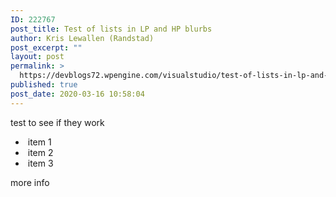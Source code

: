 ```yaml
---
ID: 222767
post_title: Test of lists in LP and HP blurbs
author: Kris Lewallen (Randstad)
post_excerpt: ""
layout: post
permalink: >
  https://devblogs72.wpengine.com/visualstudio/test-of-lists-in-lp-and-hp-blurbs/
published: true
post_date: 2020-03-16 10:58:04
---
```

test to see if they work

*    item 1
*    item 2
*    item 3

more info
